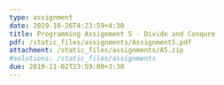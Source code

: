 ```yaml
---
type: assignment
date: 2019-10-26T4:23:59+4:30
title: Programming Assignment 5 - Divide and Conqure
pdf: /static_files/assignments/Assignment5.pdf
attachment: /static_files/assignments/A5.zip
#solutions: /static_files/assignments
due: 2019-11-02T23:59:00+3:30
---
```

